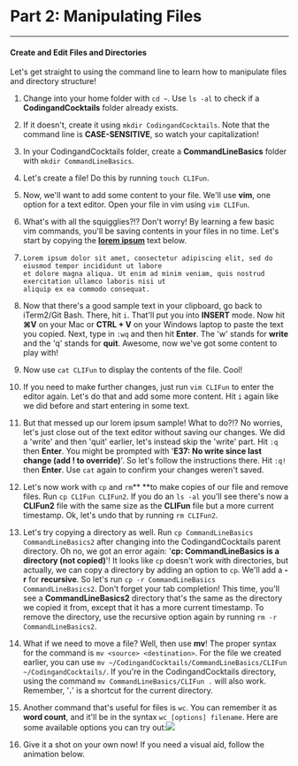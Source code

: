 # Part 2: Manipulating Files

---

#### Create and Edit Files and Directories

Let's get straight to using the command line to learn how to manipulate files and directory structure!

1. Change into your home folder with `cd ~`. Use `ls -al` to check if a **CodingandCocktails** folder already exists.
2. If it doesn't, create it using `mkdir CodingandCocktails`. Note that the command line is **CASE-SENSITIVE**, so watch your capitalization!
3. In your CodingandCocktails folder, create a **CommandLineBasics** folder with `mkdir CommandLineBasics`.

4. Let's create a file! Do this by running `touch CLIFun`.

5. Now, we'll want to add some content to your file. We'll use **vim**, one option for a text editor. Open your file in vim using `vim CLIFun`.

6. What's with all the squigglies?!? Don't worry! By learning a few basic vim commands, you'll be saving contents in your files in no time. Let's start by copying the [**lorem ipsum**](https://en.wikipedia.org/wiki/Lorem_ipsum) text below.

7. ```
   Lorem ipsum dolor sit amet, consectetur adipiscing elit, sed do eiusmod tempor incididunt ut labore
   et dolore magna aliqua. Ut enim ad minim veniam, quis nostrud exercitation ullamco laboris nisi ut 
   aliquip ex ea commodo consequat.
   ```
8. Now that there's a good sample text in your clipboard, go back to iTerm2/Git Bash. There, hit `i`. That'll put you into **INSERT** mode. Now hit **⌘V** on your Mac or **CTRL + V** on your Windows laptop to paste the text you copied. Next, type in `:wq` and then hit **Enter**. The 'w' stands for **write** and the 'q' stands for **quit**. Awesome, now we've got some content to play with!

9. Now use `cat CLIFun` to display the contents of the file. Cool!

10. If you need to make further changes, just run `vim CLIFun` to enter the editor again. Let's do that and add some more content. Hit `i` again like we did before and start entering in some text.

11. But that messed up our lorem ipsum sample! What to do?!? No worries, let's just close out of the text editor without saving our changes. We did a 'write' and then 'quit' earlier, let's instead skip the 'write' part. Hit `:q` then **Enter**. You might be prompted with '**E37: No write since last change \(add ! to override\)**'. So let's follow the instructions there. Hit `:q!` then **Enter**. Use `cat` again to confirm your changes weren't saved.

12. Let's now work with `cp` and `rm`** **to make copies of our file and remove files. Run `cp CLIFun CLIFun2`. If you do an `ls -al` you'll see there's now a **CLIFun2** file with the same size as the **CLIFun** file but a more current timestamp. Ok, let's undo that by running `rm CLIFun2`.

13. Let's try copying a directory as well. Run `cp CommandLineBasics CommandLineBasics2` after changing into the CodingandCocktails parent directory. Oh no, we got an error again: '**cp: CommandLineBasics is a directory \(not copied\)**'! It looks like `cp` doesn't work with directories, but actually, we can copy a directory by adding an option to `cp`. We'll add a **-r** for **recursive**. So let's run `cp -r CommandLineBasics CommandLineBasics2`. Don't forget your tab completion! This time, you'll see a **CommandLineBasics2** directory that's the same as the directory we copied it from, except that it has a more current timestamp. To remove the directory, use the recursive option again by running `rm -r CommandLineBasics2`.

14. What if we need to move a file? Well, then use **mv**! The proper syntax for the command is `mv <source> <destination>`. For the file we created earlier, you can use `mv ~/CodingandCocktails/CommandLineBasics/CLIFun ~/CodingandCocktails/`. If you're in the CodingandCocktails directory, using the command `mv CommandLineBasics/CLIFun .` will also work. Remember, '**.**' is a shortcut for the current directory.

15. Another command that's useful for files is `wc`. You can remember it as **word count**, and it'll be in the syntax `wc [options] filename`. Here are some available options you can try out:![](/wc_options.png)

16. Give it a shot on your own now! If you need a visual aid, follow the animation below.



